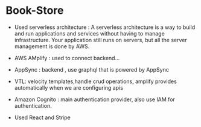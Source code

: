 # Book-Store

* Used serverless architecture : A serverless architecture is a way to build and run applications and services without having to manage infrastructure. Your application still runs on servers, but all the server management is done by AWS.

* AWS AMplify : used to connect backend...

* AppSync : backend , use graphql that is powered by AppSync

* VTL: velocity templates,handle crud operations, amplify provides automatically when we are configuring apis

* Amazon Cognito : main authentication provider, also use IAM for authentication.

* Used React and Stripe
  
